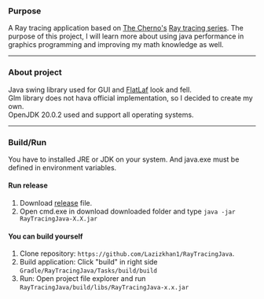 ### Purpose
A Ray tracing application based on [The Cherno's](https://github.com/TheCherno) [Ray tracing series](https://www.youtube.com/playlist?list=PLlrATfBNZ98edc5GshdBtREv5asFW3yXl). 
The purpose of this project, I will learn more about using java performance in graphics programming and improving my math knowledge as well.
___

### About project
Java swing library used for GUI and [FlatLaf](https://www.formdev.com/flatlaf/) look and fell. <br/>
Glm library does not hava official implementation, so I decided to create my own. <br/>
OpenJDK 20.0.2 used and support all operating systems.

___

### Build/Run

You have to installed JRE or JDK on your system. And java.exe must be defined in environment variables.

#### Run release
1. Download [release](https://github.com/Lazizkhan1/RayTracingJava/releases) file.
2. Open cmd.exe in download downloaded folder and type  `java -jar RayTracingJava-X.X.jar`

#### You can build yourself
1. Clone repository: `https://github.com/Lazizkhan1/RayTracingJava`.
2. Build application: Click "build" in right side `Gradle/RayTracingJava/Tasks/build/build`
3. Run: Open project file explorer and run `RayTracingJava/build/libs/RayTracingJava-x.x.jar`
